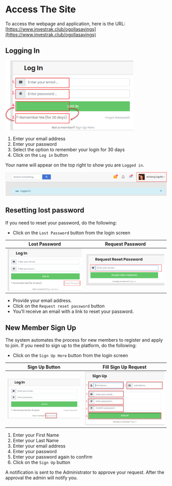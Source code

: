 # Access The Site
To access the webpage and application, here is the URL:
[https://www.investrak.club/ogollasavings](https://www.investrak.club/ogollasavings)

##	Logging In
<div style="width:400px;">

![alt text](images/1.1_Login.png "login page")
</div>

  1. Enter your email address  
  1. Enter your password
  1. Select the option to remember your login for 30 days
  1. Click on the `Log in` button

Your name will appear on the top right to show you are `Logged in`.

![alt text](images/1.2_Logged_in.png "logged in message")


##	Resetting lost password
If you need to reset your password, do the following:

  -	Click on the `Lost Password` button from the login screen

|  Lost Password             |  Request Password |
  :-------------------------:|:-------------------------:
![alt text](images/1.3_Lost_password.png "lost password") | ![alt text](images/1.4_Request_password.png "request password")

  -	Provide your email address.  
  -	Click on the `Request reset password` button
  -	You’ll receive an email with a link to reset your password.

##	New Member Sign Up
The system automates the process for new members to register and apply to join. If you need to sign up to the platform, do the following:

  -	Click on the `Sign Up Here` button from the login screen

  |  Sign Up Button           |  Fill Sign Up Request  |
    :------------------------:|:-------------------------:
  ![alt text](images/1.5_Request_Sign_Up.png "Sign Up button") | ![alt text](images/1.6_Sign_Up_Form.png "Fill Sign Up")

  1. Enter your First Name
  1. Enter your Last Name
  1. Enter your email address  
  1. Enter your password
  1. Enter your password again to confirm
  1. Click on the `Sign Up` button

  A notification is sent to the Administrator to approve your request. After the approval the admin will notify you.
